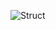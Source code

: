 
![Struct](https://user-images.githubusercontent.com/94440639/143388573-7687ff8e-6206-4253-8e1a-c401af882ff1.png)

